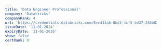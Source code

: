 ```yaml
---
title: 'Data Engineer Professional'
company: 'Databricks'
companyRank: 4
url: 'https://credentials.databricks.com/8ec413a6-0bd3-4cf5-bd37-266b821ee015'
issueDate: '11-01-2024'
expiryDate: '11-01-2026'
show: false
certRank: 0
---
```

